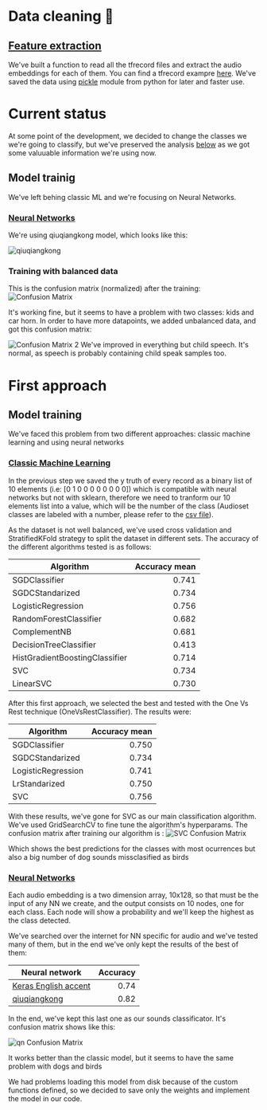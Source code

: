 # Data cleaning :bath:
## [Feature extraction](01.-%20extract_features.ipynb)
We've built a function to read all the tfrecord files and extract the audio embeddings for each of them. You can find a tfrecord exampre [here](https://research.google.com/audioset/download.html). We've saved the data using [pickle](https://docs.python.org/3/library/pickle.html) module from python for later and faster use.


# Current status
At some point of the development, we decided to change the classes we we're going to classify, but we've preserved the analysis [below](#first-approach) as we got some valuuable information we're using now.
## Model trainig
We've left behing classic ML and we're focusing on Neural Networks.
### [Neural Networks](06.-%20Neural%20Network.ipynb)
We're using qiuqiangkong model, which looks like this:

![qiuqiangkong](../images/qiuqiangkong_model.png)

### Training with balanced data
This is the confusion matrix (normalized) after the training:
![Confusion Matrix](../images/new_classes_q64_conf.jpg)

It's working fine, but it seems to have a problem with two classes: kids and car horn.
In order to have more datapoints, we added unbalanced data, and got this confusion matrix:

![Confusion Matrix 2](../images/new_classes_q128_all_conf.jpg)
We've improved in everything but child speech. It's normal, as speech is probably containing child speak samples too.

# First approach
## Model training
We've faced this problem from two different approaches: classic machine learning and using neural networks

### [Classic Machine Learning](03.-%20classic_ML_classification.ipynb)

In the previous step we saved the y truth  of every record as a binary list of 10 elements (i.e: [0 1 0 0 0 0 0 0 0 0]) which is compatible with neural networks but not with sklearn, therefore we need to tranform our 10 elements list into a value, which will be the number of the class (Audioset classes are labeled with a number, please refer to the [csv file](http://storage.googleapis.com/us_audioset/youtube_corpus/v1/csv/class_labels_indices.csv)).

As the dataset is not well balanced, we've used cross validation and StratifiedKFold strategy to split the dataset in different sets. The accuracy of the different algorithms tested is as follows:

| Algorithm                      | Accuracy mean |
| ------------------------------ | ------------: |
| SGDClassifier                  |         0.741 |
| SGDCStandarized                |         0.734 |
| LogisticRegression             |         0.756 |
| RandomForestClassifier         |         0.682 |
| ComplementNB                   |         0.681 |
| DecisionTreeClassifier         |         0.413 |
| HistGradientBoostingClassifier |         0.714 |
| SVC                            |         0.734 |
| LinearSVC                      |         0.730 |

After this first approach, we selected the best and tested with the One Vs Rest technique (OneVsRestClassifier). The results were:

| Algorithm          | Accuracy mean |
| ------------------ | ------------: |
| SGDClassifier      |         0.750 |
| SGDCStandarized    |         0.734 |
| LogisticRegression |         0.741 |
| LrStandarized      |         0.750 |
| SVC                |         0.756 |

With these results, we've gone for SVC as our main classification algorithm. We've used GridSearchCV to fine tune the algorithm's hyperparams. The confusion matrix after training our algorithm is :
![SVC Confusion Matrix](../images/SVC_confusion_matrix.png)

Which shows the best predictions for the classes with most ocurrences but also a big number of dog sounds missclasified as birds

### [Neural Networks](02.-%20neural_networks_classification.ipynb)

Each audio embedding is a two dimension array, 10x128, so that must be the input of any NN we create, and the output consists on 10 nodes, one for each class. Each node will show a probability and we'll keep the highest as the class detected.

We've searched over the internet for NN specific for audio and we've tested many of them, but in the end we've only kept the results of the best of them:

| Neural network                                                                         | Accuracy |
| -------------------------------------------------------------------------------------- | -------: |
| [Keras English accent](https://keras.io/examples/audio/uk_ireland_accent_recognition/) |     0.74 |
| [qiuqiangkong](https://github.com/qiuqiangkong/audioset_classification)                |     0.82 |

In the end, we've kept this last one as our sounds classificator. It's confusion matrix shows like this:

![qn Confusion Matrix](../images/qiuqiangkong_confusion_matrix.png)

It works better than the classic model, but it seems to have the same problem with dogs and birds

We had problems loading this model from disk because of the custom functions defined, so we decided to save only the weights and implement the model in our code.

